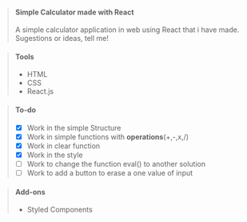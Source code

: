 > #### Simple Calculator made with **React**
>
> A simple calculator application in web using React that i have made.
> Sugestions or ideas, tell me!

> #### Tools
>
> - HTML
> - CSS
> - React.js

> #### To-do
>
> - [x] Work in the simple Structure
> - [x] Work in simple functions with **operations**(+,-,x,/)
> - [x] Work in clear function
> - [x] Work in the style
> - [ ] Work to change the function eval() to another solution
> - [ ] Work to add a button to erase a one value of input

> #### Add-ons
>
> - Styled Components
